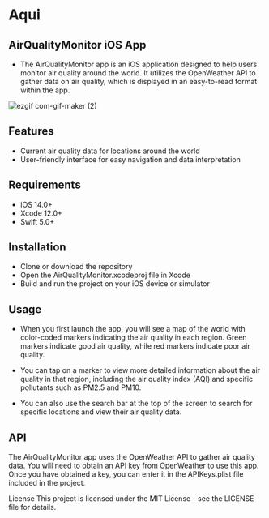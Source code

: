 # Aqui

## AirQualityMonitor iOS App
* The AirQualityMonitor app is an iOS application designed to help users monitor air quality around the world. It utilizes the OpenWeather API to gather data on air quality, which is displayed in an easy-to-read format within the app.


![ezgif com-gif-maker (2)](https://user-images.githubusercontent.com/18224357/204384052-98d3161a-a48c-4e37-827d-79d52726e470.gif)

## Features
* Current air quality data for locations around the world
* User-friendly interface for easy navigation and data interpretation
## Requirements
* iOS 14.0+
* Xcode 12.0+
* Swift 5.0+
## Installation
* Clone or download the repository
* Open the AirQualityMonitor.xcodeproj file in Xcode
* Build and run the project on your iOS device or simulator
## Usage
* When you first launch the app, you will see a map of the world with color-coded markers indicating the air quality in each region. Green markers indicate good air quality, while red markers indicate poor air quality.

* You can tap on a marker to view more detailed information about the air quality in that region, including the air quality index (AQI) and specific pollutants such as PM2.5 and PM10.

* You can also use the search bar at the top of the screen to search for specific locations and view their air quality data.

## API
The AirQualityMonitor app uses the OpenWeather API to gather air quality data. You will need to obtain an API key from OpenWeather to use this app. Once you have obtained a key, you can enter it in the APIKeys.plist file included in the project.

License
This project is licensed under the MIT License - see the LICENSE file for details.
